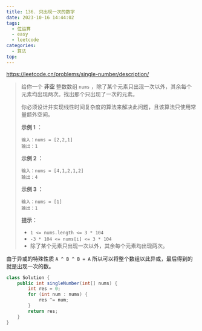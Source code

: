 ```yaml
---
title: 136. 只出现一次的数字
date: 2023-10-16 14:44:02
tags:
  - 位运算
  - easy
  - leetcode
categories:
  - 算法
top:
---
```


https://leetcode.cn/problems/single-number/description/

<!-- more -->

> 给你一个 **非空** 整数数组 `nums` ，除了某个元素只出现一次以外，其余每个元素均出现两次。找出那个只出现了一次的元素。
>
> 你必须设计并实现线性时间复杂度的算法来解决此问题，且该算法只使用常量额外空间。
>
>  
>
> **示例 1 ：**
>
> ```
> 输入：nums = [2,2,1]
> 输出：1
> ```
>
> **示例 2 ：**
>
> ```
> 输入：nums = [4,1,2,1,2]
> 输出：4
> ```
>
> **示例 3 ：**
>
> ```
> 输入：nums = [1]
> 输出：1
> ```
>
>  
>
> **提示：**
>
> - `1 <= nums.length <= 3 * 104`
> - `-3 * 104 <= nums[i] <= 3 * 104`
> - 除了某个元素只出现一次以外，其余每个元素均出现两次。

由于异或的特殊性质 `A ^ B ^ B = A` 所以可以将整个数组以此异或，最后得到的就是出现一次的数。

```java
class Solution {
    public int singleNumber(int[] nums) {
        int res = 0;
        for (int num : nums) {
            res ^= num;
        }
        return res;
    }
}
```
